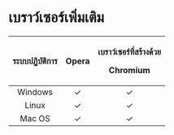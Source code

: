 # เบราว์เซอร์เพิ่มเติม

<table>
  <thead>
    <tr>
      <th style="text-align:center">&#xE23;&#xE30;&#xE1A;&#xE1A;&#xE1B;&#xE0F;&#xE34;&#xE1A;&#xE31;&#xE15;&#xE34;&#xE01;&#xE32;&#xE23;</th>
      <th
      style="text-align:center">Opera</th>
        <th style="text-align:center">
          <p>&#xE40;&#xE1A;&#xE23;&#xE32;&#xE27;&#xE4C;&#xE40;&#xE0B;&#xE2D;&#xE23;&#xE4C;&#xE17;&#xE35;&#xE48;&#xE2A;&#xE23;&#xE49;&#xE32;&#xE07;&#xE14;&#xE49;&#xE27;&#xE22;</p>
          <p>Chromium</p>
        </th>
    </tr>
  </thead>
  <tbody>
    <tr>
      <td style="text-align:center">Windows</td>
      <td style="text-align:center">&#x2713;</td>
      <td style="text-align:center">&#x2713;</td>
    </tr>
    <tr>
      <td style="text-align:center">Linux</td>
      <td style="text-align:center">&#x2713;</td>
      <td style="text-align:center">&#x2713;</td>
    </tr>
    <tr>
      <td style="text-align:center">Mac OS</td>
      <td style="text-align:center">&#x2713;</td>
      <td style="text-align:center">&#x2713;</td>
    </tr>
  </tbody>
</table>